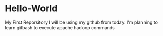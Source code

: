 # Hello-World
My First Reporsitory
I will be using my github from today. I'm planning to learn gitbash to execute apache hadoop commands
